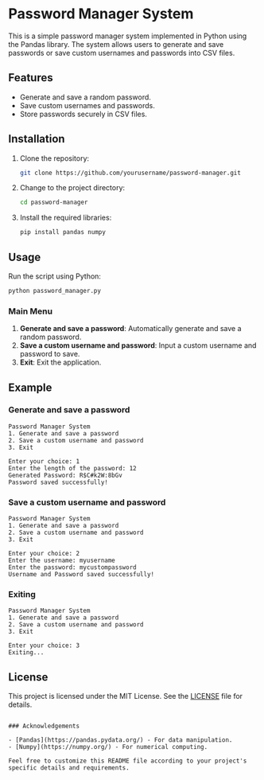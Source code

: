 
# Password Manager System

This is a simple password manager system implemented in Python using the Pandas library. The system allows users to generate and save passwords or save custom usernames and passwords into CSV files.

## Features

- Generate and save a random password.
- Save custom usernames and passwords.
- Store passwords securely in CSV files.

## Installation

1. Clone the repository:
    ```bash
    git clone https://github.com/yourusername/password-manager.git
    ```
2. Change to the project directory:
    ```bash
    cd password-manager
    ```
3. Install the required libraries:
    ```bash
    pip install pandas numpy
    ```

## Usage

Run the script using Python:

```bash
python password_manager.py
```

### Main Menu

1. **Generate and save a password**: Automatically generate and save a random password.
2. **Save a custom username and password**: Input a custom username and password to save.
3. **Exit**: Exit the application.

## Example

### Generate and save a password

```
Password Manager System
1. Generate and save a password
2. Save a custom username and password
3. Exit

Enter your choice: 1
Enter the length of the password: 12
Generated Password: R$C#k2W:8bGv
Password saved successfully!
```

### Save a custom username and password

```
Password Manager System
1. Generate and save a password
2. Save a custom username and password
3. Exit

Enter your choice: 2
Enter the username: myusername
Enter the password: mycustompassword
Username and Password saved successfully!
```

### Exiting

```
Password Manager System
1. Generate and save a password
2. Save a custom username and password
3. Exit

Enter your choice: 3
Exiting...
```

## License

This project is licensed under the MIT License. See the [LICENSE](LICENSE) file for details.
```

### Acknowledgements

- [Pandas](https://pandas.pydata.org/) - For data manipulation.
- [Numpy](https://numpy.org/) - For numerical computing.

Feel free to customize this README file according to your project's specific details and requirements.
